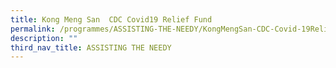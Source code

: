 ```yaml
---
title: Kong Meng San  CDC Covid19 Relief Fund
permalink: /programmes/ASSISTING-THE-NEEDY/KongMengSan-CDC-Covid-19ReliefFund
description: ""
third_nav_title: ASSISTING THE NEEDY
---
```

